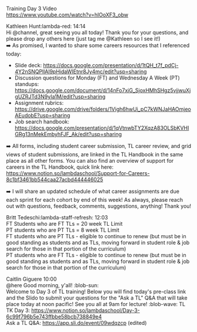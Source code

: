 
Training Day 3 Video    
https://www.youtube.com/watch?v=hIOoXF3_obw  

Kathleen Hunt:lambda-red: 14:14   
Hi @channel, great seeing you all today! Thank you for your questions, and please drop any others here (just tag me @Kathleen so I see it!)  
:arrow_right:  As promised, I wanted to share some careers resources that I referenced today: 

- Slide deck: https://docs.google.com/presentation/d/1tQH_t7f_pdCj-4Y2nSNQPllAl9pHidaWIEtnr8Jy4mc/edit?usp=sharing   
- Discussion questions for Monday (FT) and Wednesday A Week (PT) standups: https://docs.google.com/document/d/14nFo7xiG_SjoxHMhSHgz5vjjwuXjgUZRJTd3N9yIa1M/edit?usp=sharing  
- Assignment rubrics: https://drive.google.com/drive/folders/1Vigh6hwUi_pC7kWNJaHAOmjeoAEudobE?usp=sharing  
- Job search handbook: https://docs.google.com/presentation/d/1qVtnwbTY2XqzA83OLSbKVHIGRg13nMekEmbyhFJF_Ak/edit?usp=sharing    

:arrow_right:  All forms, including student career submission, TL career review, and grid views of student submissions, are linked in the TL Handbook in the same place as all other forms. You can also find an overview of support for careers in the TL Handbook, quick link here: https://www.notion.so/lambdaschool/Support-for-Careers-8c1bf3461bb544caa27acbd444446025     

:arrow_right:  I will share an updated schedule of what career assignments are due each sprint for each cohort by end of this week!
As always, please reach out with questions, feedback, comments, suggestions, anything! Thank you!   

Britt Tedeschi:lambda-staff-refresh: 12:03  
FT Students who are FT TLs = 20 week TL Limit  
PT students who are PT TLs = 8 week TL Limit   
FT students who are PT TLs - eligible to continue to renew (but must be in good standing as students and as TLs, moving forward in student role & job search for those in that portion of the curriculum)   
PT students who are FT TLs - eligible to continue to renew (but must be in good standing as students and as TLs, moving forward in student role & job search for those in that portion of the curriculum)    

Caitlin Giguere 10:00  
@here Good morning, y'all! :blob-sun:   
Welcome to Day 3 of TL training! Below you will find today's pre-class link and the Slido to submit your questions for the "Ask a TL" Q&A that will take place today at noon pacific! See you all at 9am for lecture! :blob-wave:
TL TK Day 3: https://www.notion.so/lambdaschool/Day-3-6c99f796b5e743ffbbe58bcb738849e4   
Ask a TL Q&A: https://app.sli.do/event/09wdqzcp (edited)    
